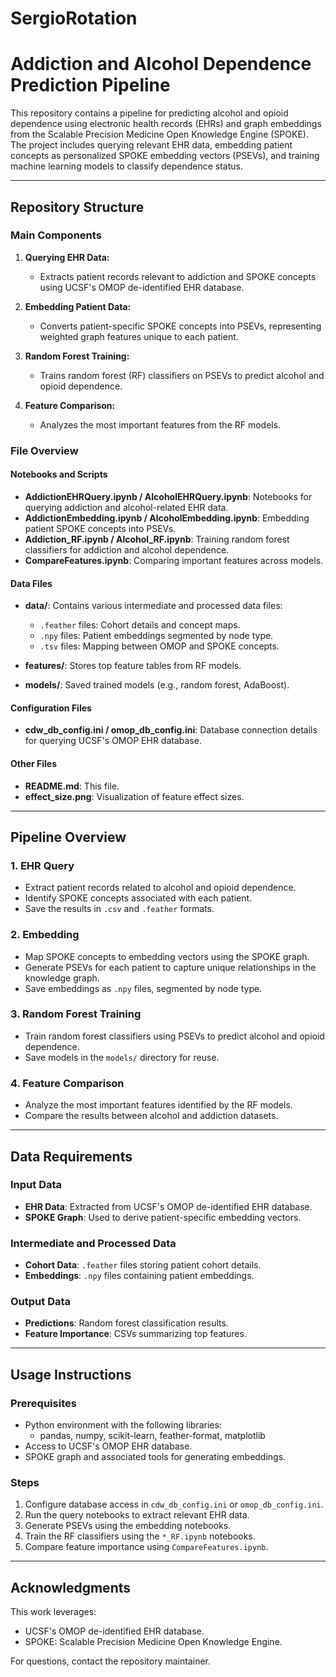 # SergioRotation
# Addiction and Alcohol Dependence Prediction Pipeline

This repository contains a pipeline for predicting alcohol and opioid dependence using electronic health records (EHRs) and graph embeddings from the Scalable Precision Medicine Open Knowledge Engine (SPOKE). The project includes querying relevant EHR data, embedding patient concepts as personalized SPOKE embedding vectors (PSEVs), and training machine learning models to classify dependence status.

---

## Repository Structure

### Main Components

1. **Querying EHR Data:**
   - Extracts patient records relevant to addiction and SPOKE concepts using UCSF's OMOP de-identified EHR database.

2. **Embedding Patient Data:**
   - Converts patient-specific SPOKE concepts into PSEVs, representing weighted graph features unique to each patient.

3. **Random Forest Training:**
   - Trains random forest (RF) classifiers on PSEVs to predict alcohol and opioid dependence.

4. **Feature Comparison:**
   - Analyzes the most important features from the RF models.

### File Overview

#### Notebooks and Scripts
- **AddictionEHRQuery.ipynb / AlcoholEHRQuery.ipynb**: Notebooks for querying addiction and alcohol-related EHR data.
- **AddictionEmbedding.ipynb / AlcoholEmbedding.ipynb**: Embedding patient SPOKE concepts into PSEVs.
- **Addiction_RF.ipynb / Alcohol_RF.ipynb**: Training random forest classifiers for addiction and alcohol dependence.
- **CompareFeatures.ipynb**: Comparing important features across models.

#### Data Files
- **data/**: Contains various intermediate and processed data files:
  - `.feather` files: Cohort details and concept maps.
  - `.npy` files: Patient embeddings segmented by node type.
  - `.tsv` files: Mapping between OMOP and SPOKE concepts.
  
- **features/**: Stores top feature tables from RF models.
- **models/**: Saved trained models (e.g., random forest, AdaBoost).

#### Configuration Files
- **cdw_db_config.ini / omop_db_config.ini**: Database connection details for querying UCSF's OMOP EHR database.

#### Other Files
- **README.md**: This file.
- **effect_size.png**: Visualization of feature effect sizes.

---

## Pipeline Overview

### 1. EHR Query
- Extract patient records related to alcohol and opioid dependence.
- Identify SPOKE concepts associated with each patient.
- Save the results in `.csv` and `.feather` formats.

### 2. Embedding
- Map SPOKE concepts to embedding vectors using the SPOKE graph.
- Generate PSEVs for each patient to capture unique relationships in the knowledge graph.
- Save embeddings as `.npy` files, segmented by node type.

### 3. Random Forest Training
- Train random forest classifiers using PSEVs to predict alcohol and opioid dependence.
- Save models in the `models/` directory for reuse.

### 4. Feature Comparison
- Analyze the most important features identified by the RF models.
- Compare the results between alcohol and addiction datasets.

---

## Data Requirements

### Input Data
- **EHR Data**: Extracted from UCSF's OMOP de-identified EHR database.
- **SPOKE Graph**: Used to derive patient-specific embedding vectors.

### Intermediate and Processed Data
- **Cohort Data**: `.feather` files storing patient cohort details.
- **Embeddings**: `.npy` files containing patient embeddings.

### Output Data
- **Predictions**: Random forest classification results.
- **Feature Importance**: CSVs summarizing top features.

---

## Usage Instructions

### Prerequisites
- Python environment with the following libraries:
  - pandas, numpy, scikit-learn, feather-format, matplotlib
- Access to UCSF's OMOP EHR database.
- SPOKE graph and associated tools for generating embeddings.

### Steps
1. Configure database access in `cdw_db_config.ini` or `omop_db_config.ini`.
2. Run the query notebooks to extract relevant EHR data.
3. Generate PSEVs using the embedding notebooks.
4. Train the RF classifiers using the `*_RF.ipynb` notebooks.
5. Compare feature importance using `CompareFeatures.ipynb`.

---

## Acknowledgments

This work leverages:
- UCSF's OMOP de-identified EHR database.
- SPOKE: Scalable Precision Medicine Open Knowledge Engine.

For questions, contact the repository maintainer.

